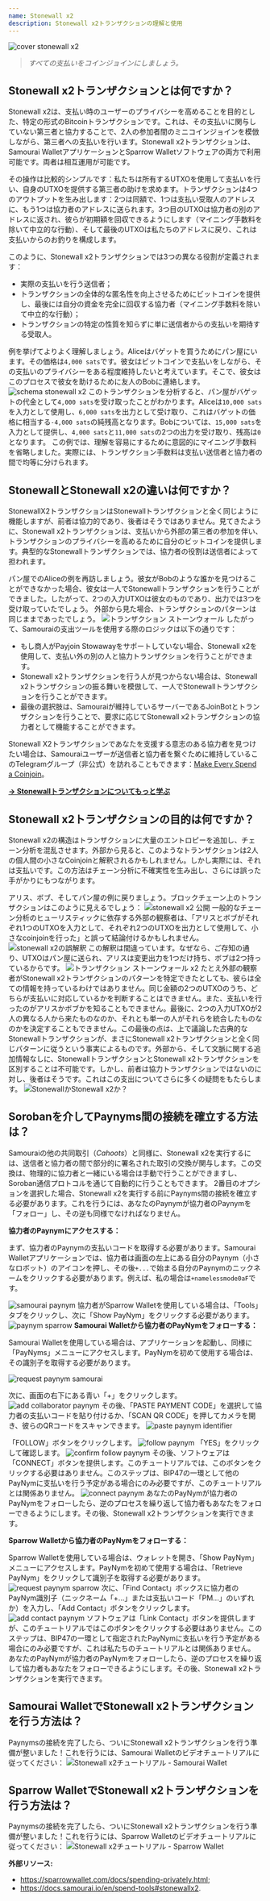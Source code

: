 ```yaml
---
name: Stonewall x2
description: Stonewall x2トランザクションの理解と使用
---
```

![cover stonewall x2](assets/cover.webp)

> *すべての支払いをコインジョインにしましょう。*

## Stonewall x2トランザクションとは何ですか？

Stonewall x2は、支払い時のユーザーのプライバシーを高めることを目的とした、特定の形式のBitcoinトランザクションです。これは、その支払いに関与していない第三者と協力することで、2人の参加者間のミニコインジョインを模倣しながら、第三者への支払いを行います。Stonewall x2トランザクションは、Samourai WalletアプリケーションとSparrow Walletソフトウェアの両方で利用可能です。両者は相互運用が可能です。

その操作は比較的シンプルです：私たちは所有するUTXOを使用して支払いを行い、自身のUTXOを提供する第三者の助けを求めます。トランザクションは4つのアウトプットを生み出します：2つは同額で、1つは支払い受取人のアドレスに、もう1つは協力者のアドレスに送られます。3つ目のUTXOは協力者の別のアドレスに返され、彼らが初期額を回収できるようにします（マイニング手数料を除いて中立的な行動）、そして最後のUTXOは私たちのアドレスに戻り、これは支払いからのお釣りを構成します。

このように、Stonewall x2トランザクションでは3つの異なる役割が定義されます：
- 実際の支払いを行う送信者；
- トランザクションの全体的な匿名性を向上させるためにビットコインを提供し、最後には自分の資金を完全に回収する協力者（マイニング手数料を除いて中立的な行動）；
- トランザクションの特定の性質を知らずに単に送信者からの支払いを期待する受取人。

例を挙げてよりよく理解しましょう。Aliceはバゲットを買うためにパン屋にいます。その価格は`4,000 sats`です。彼女はビットコインで支払いをしながら、その支払いのプライバシーをある程度維持したいと考えています。そこで、彼女はこのプロセスで彼女を助けるために友人のBobに連絡します。
![schema stonewall x2](assets/en/1.webp)
このトランザクションを分析すると、パン屋がバゲットの代金として`4,000 sats`を受け取ったことがわかります。Aliceは`10,000 sats`を入力として使用し、`6,000 sats`を出力として受け取り、これはバゲットの価格に相当する`-4,000 sats`の純残高となります。Bobについては、`15,000 sats`を入力として提供し、`4,000 sats`と`11,000 sats`の2つの出力を受け取り、残高は`0`となります。
この例では、理解を容易にするために意図的にマイニング手数料を省略しました。実際には、トランザクション手数料は支払い送信者と協力者の間で均等に分けられます。

## StonewallとStonewall x2の違いは何ですか？

StonewallX2トランザクションはStonewallトランザクションと全く同じように機能しますが、前者は協力的であり、後者はそうではありません。見てきたように、Stonewall x2トランザクションは、支払いから外部の第三者の参加を伴い、トランザクションのプライバシーを高めるために自分のビットコインを提供します。典型的なStonewallトランザクションでは、協力者の役割は送信者によって担われます。

パン屋でのAliceの例を再訪しましょう。彼女がBobのような誰かを見つけることができなかった場合、彼女は一人でStonewallトランザクションを行うことができました。したがって、2つの入力UTXOは彼女のものであり、出力では3つを受け取っていたでしょう。
外部から見た場合、トランザクションのパターンは同じままであったでしょう。
![トランザクション ストーンウォール](assets/en/2.webp)
したがって、Samouraiの支出ツールを使用する際のロジックは以下の通りです：
- もし商人がPayjoin Stowawayをサポートしていない場合、Stonewall x2を使用して、支払い外の別の人と協力トランザクションを行うことができます。
- Stonewall x2トランザクションを行う人が見つからない場合は、Stonewall x2トランザクションの振る舞いを模倣して、一人でStonewallトランザクションを行うことができます。
- 最後の選択肢は、Samouraiが維持しているサーバーであるJoinBotとトランザクションを行うことで、要求に応じてStonewall x2トランザクションの協力者として機能することができます。

Stonewall X2トランザクションであなたを支援する意志のある協力者を見つけたい場合は、Samouraiユーザーが送信者と協力者を繋ぐために維持しているこのTelegramグループ（非公式）を訪れることもできます：[Make Every Spend a Coinjoin](https://t.me/EverySpendACoinjoin)。

[**-> Stonewallトランザクションについてもっと学ぶ**](https://planb.network/tutorials/privacy/on-chain/stonewall-033daa45-d42c-40e1-9511-cea89751c3d4)

## Stonewall x2トランザクションの目的は何ですか？

Stonewall x2の構造はトランザクションに大量のエントロピーを追加し、チェーン分析を混乱させます。外部から見ると、このようなトランザクションは2人の個人間の小さなCoinjoinと解釈されるかもしれません。しかし実際には、それは支払いです。この方法はチェーン分析に不確実性を生み出し、さらには誤った手がかりにもつながります。

アリス、ボブ、そしてパン屋の例に戻りましょう。ブロックチェーン上のトランザクションはこのように見えるでしょう：
![stonewall x2 公開](assets/en/3.webp)
一般的なチェーン分析のヒューリスティックに依存する外部の観察者は、「アリスとボブがそれぞれ1つのUTXOを入力として、それぞれ2つのUTXOを出力として使用して、小さなcoinjoinを行った」と誤って結論付けるかもしれません。![stonewall x2の誤解釈](assets/en/4.webp)
この解釈は間違っています。なぜなら、ご存知の通り、UTXOはパン屋に送られ、アリスは変更出力を1つだけ持ち、ボブは2つ持っているからです。
![トランザクション ストーンウォール x2](assets/en/1.webp)
たとえ外部の観察者がStonewall x2トランザクションのパターンを特定できたとしても、彼らは全ての情報を持っているわけではありません。同じ金額の2つのUTXOのうち、どちらが支払いに対応しているかを判断することはできません。また、支払いを行ったのがアリスかボブかを知ることもできません。最後に、2つの入力UTXOが2人の異なる人から来たものなのか、それとも単一の人がそれらを統合したものなのかを決定することもできません。この最後の点は、上で議論した古典的なStonewallトランザクションが、まさにStonewall x2トランザクションと全く同じパターンに従うという事実によるものです。外部から、そして文脈に関する追加情報なしに、StonewallトランザクションとStonewall x2トランザクションを区別することは不可能です。しかし、前者は協力トランザクションではないのに対し、後者はそうです。これはこの支出についてさらに多くの疑問をもたらします。
![StonewallかStonewall x2か？](assets/en/5.webp)


## Sorobanを介してPaynyms間の接続を確立する方法は？
Samouraiの他の共同取引（*Cahoots*）と同様に、Stonewall x2を実行するには、送信者と協力者の間で部分的に署名された取引の交換が関与します。この交換は、物理的に協力者と一緒にいる場合は手動で行うことができますし、Soroban通信プロトコルを通じて自動的に行うこともできます。
2番目のオプションを選択した場合、Stonewall x2を実行する前にPaynyms間の接続を確立する必要があります。これを行うには、あなたのPaynymが協力者のPaynymを「フォロー」し、その逆も同様でなければなりません。

**協力者のPaynymにアクセスする：**

まず、協力者のPaynymの支払いコードを取得する必要があります。Samourai Walletアプリケーションでは、協力者は画面の左上にある自分のPaynym（小さなロボット）のアイコンを押し、その後`+...`で始まる自分のPaynymのニックネームをクリックする必要があります。例えば、私の場合は`+namelessmode0aF`です。

![samourai paynym](assets/en/6.webp)
協力者がSparrow Walletを使用している場合は、「Tools」タブをクリックし、次に「Show PayNym」をクリックする必要があります。![paynym sparrow](assets/en/7.webp)
**Samourai Walletから協力者のPayNymをフォローする：**

Samourai Walletを使用している場合は、アプリケーションを起動し、同様に「PayNyms」メニューにアクセスします。PayNymを初めて使用する場合は、その識別子を取得する必要があります。

![request paynym samourai](assets/en/8.webp)

次に、画面の右下にある青い「+」をクリックします。
![add collaborator paynym](assets/en/9.webp)
その後、「PASTE PAYMENT CODE」を選択して協力者の支払いコードを貼り付けるか、「SCAN QR CODE」を押してカメラを開き、彼らのQRコードをスキャンできます。
![paste paynym identifier](assets/en/10.webp)

「FOLLOW」ボタンをクリックします。
![follow paynym](assets/en/11.webp)
「YES」をクリックして確認します。
![confirm follow paynym](assets/en/12.webp)
その後、ソフトウェアは「CONNECT」ボタンを提供します。このチュートリアルでは、このボタンをクリックする必要はありません。このステップは、BIP47の一環として他のPayNymに支払いを行う予定がある場合にのみ必要ですが、このチュートリアルとは関係ありません。
![connect paynym](assets/en/13.webp)
あなたのPayNymが協力者のPayNymをフォローしたら、逆のプロセスを繰り返して協力者もあなたをフォローできるようにします。その後、Stonewall x2トランザクションを実行できます。

**Sparrow Walletから協力者のPayNymをフォローする：**

Sparrow Walletを使用している場合は、ウォレットを開き、「Show PayNym」メニューにアクセスします。PayNymを初めて使用する場合は、「Retrieve PayNym」をクリックして識別子を取得する必要があります。
![request paynym sparrow](assets/en/14.webp)
次に、「Find Contact」ボックスに協力者のPayNym識別子（ニックネーム「+...」または支払いコード「PM...」のいずれか）を入力し、「Add Contact」ボタンをクリックします。
![add contact paynym](assets/en/15.webp)
ソフトウェアは「Link Contact」ボタンを提供しますが、このチュートリアルではこのボタンをクリックする必要はありません。このステップは、BIP47の一環として指定されたPayNymに支払いを行う予定がある場合にのみ必要ですが、これは私たちのチュートリアルとは関係ありません。
あなたのPayNymが協力者のPayNymをフォローしたら、逆のプロセスを繰り返して協力者もあなたをフォローできるようにします。その後、Stonewall x2トランザクションを実行できます。

## Samourai WalletでStonewall x2トランザクションを行う方法は？

Paynymsの接続を完了したら、ついにStonewall x2トランザクションを行う準備が整いました！これを行うには、Samourai Walletのビデオチュートリアルに従ってください：
![Stonewall x2チュートリアル - Samourai Wallet](https://youtu.be/89oYE1Hw3Fk?si=QTqUZ6IypiR6PPMr)

## Sparrow WalletでStonewall x2トランザクションを行う方法は？

Paynymsの接続を完了したら、ついにStonewall x2トランザクションを行う準備が整いました！これを行うには、Sparrow Walletのビデオチュートリアルに従ってください：
![Stonewall x2チュートリアル - Sparrow Wallet](https://youtu.be/mO3Xpp34Hhk?si=bfYiTl0Gxjs9sNQq)

**外部リソース:**
- https://sparrowwallet.com/docs/spending-privately.html;
- https://docs.samourai.io/en/spend-tools#stonewallx2.